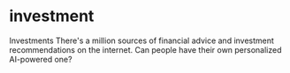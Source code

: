 # investment
Investments  There's a million sources of financial advice and investment recommendations on the internet. Can people have their own personalized AI-powered one?

